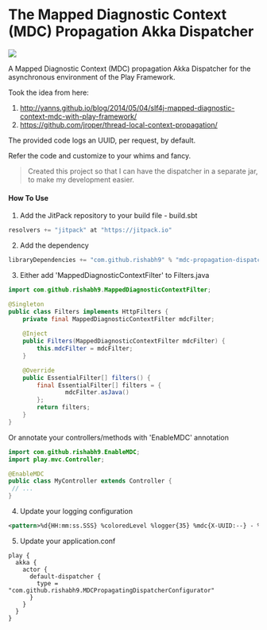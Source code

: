 The Mapped Diagnostic Context (MDC) Propagation Akka Dispatcher
=============

[![](https://jitpack.io/v/rishabh9/mdc-propagation-dispatcher.svg)](https://jitpack.io/#rishabh9/mdc-propagation-dispatcher)

A Mapped Diagnostic Context (MDC) propagation Akka Dispatcher for the asynchronous environment of the Play Framework.

Took the idea from here:
1. http://yanns.github.io/blog/2014/05/04/slf4j-mapped-diagnostic-context-mdc-with-play-framework/
2. https://github.com/jroper/thread-local-context-propagation/

The provided code logs an UUID, per request, by default.

Refer the code and customize to your whims and fancy.

> Created this project so that I can have the dispatcher in a separate jar, to make my development easier.

#### How To Use

1. Add the JitPack repository to your build file - build.sbt
```scala
resolvers += "jitpack" at "https://jitpack.io"
```
2. Add the dependency
```scala
libraryDependencies += "com.github.rishabh9" % "mdc-propagation-dispatcher" % "v0.0.2"	
```

3. Either add 'MappedDiagnosticContextFilter' to Filters.java
```java
import com.github.rishabh9.MappedDiagnosticContextFilter;

@Singleton
public class Filters implements HttpFilters {
    private final MappedDiagnosticContextFilter mdcFilter;
    
    @Inject
    public Filters(MappedDiagnosticContextFilter mdcFilter) {
        this.mdcFilter = mdcFilter;
    }

    @Override
    public EssentialFilter[] filters() {
        final EssentialFilter[] filters = {
                mdcFilter.asJava()
        };
        return filters;
    }
}
```

Or annotate your controllers/methods with 'EnableMDC' annotation
```java
import com.github.rishabh9.EnableMDC;
import play.mvc.Controller;

@EnableMDC
public class MyController extends Controller {
 // ...
}
```

4. Update your logging configuration
```xml
<pattern>%d{HH:mm:ss.SSS} %coloredLevel %logger{35} %mdc{X-UUID:--} - %msg%n%rootException</pattern>
```

5. Update your application.conf
```hocon
play {
  akka {
    actor {
      default-dispatcher {
        type = "com.github.rishabh9.MDCPropagatingDispatcherConfigurator"
      }
    }
  }
}
```